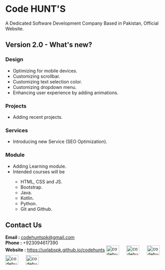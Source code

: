 # Code HUNT'S
A Dedicated Software Development Company Based in Pakistan, Official Website.

## Version 2.0 - What's new?

### Design
<ul>
    <li>Optimizing for mobile devices.</li>
    <li>Customizing scrollbar.</li>
    <li>Customizing text selection color.</li>
    <li>Customizing dropdown menu.</li>
    <li>Enhancing user experience by adding animations.</li>
</ul>

### Projects
<ul>
    <li>Adding recent projects.</li>
</ul>

### Services
<ul>
    <li>Introducing new Service (SEO Optimization).</li>
</ul>

### Module
<ul>
    <li>Adding Learning module.</li>
    <li>Intended courses will be</li>
    <ul>
        <li>HTML, CSS and JS.</li>
        <li>Bootstrap.</li>
        <li>Java.</li>
        <li>Kotlin.</li>
        <li>Python.</li>
        <li>Git and Github.</li>
    </ul>
</ul>

## Contact Us
<b>Email : </b> codehuntspk@gmail.com <br>
<b>Phone : </b> +923094617390 <br>
<b>Website : </b> <a href="https://uxlabspk.github.io/codehunts">https://uxlabspk.github.io/codehunts</a>
<a style="margin-right: 20px" href="https://twitter.com/code_hunts/"><img align="center" src="https://raw.githubusercontent.com/rahuldkjain/github-profile-readme-generator/master/src/images/icons/Social/twitter.svg" alt="codehunts" height="30" width="40" /></a> 
<a style="margin-right: 20px" href="https://web.facebook.com/people/Code-Hunts/100094255579069/"><img align="center" src="https://raw.githubusercontent.com/rahuldkjain/github-profile-readme-generator/master/src/images/icons/Social/facebook.svg" alt="codehunts" height="30" width="40" /></a>
<a style="margin-right: 20px" href="https://www.youtube.com/@CodeHUNTS"><img align="center" src="https://raw.githubusercontent.com/rahuldkjain/github-profile-readme-generator/master/src/images/icons/Social/youtube.svg" alt="codehunts" height="30" width="40" /></a>
<a style="margin-right: 20px" href="https://instagram.com/code_hunts/"><img align="center" src="https://raw.githubusercontent.com/rahuldkjain/github-profile-readme-generator/master/src/images/icons/Social/instagram.svg" alt="codehunts" height="30" width="40" /></a>
<a href="https://www.linkedin.com/in/code-hunt-s-3566a728b/"><img align="center" src="https://raw.githubusercontent.com/rahuldkjain/github-profile-readme-generator/master/src/images/icons/Social/linkedin.svg" alt="codehunts" height="30" width="40" /></a>

